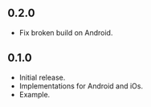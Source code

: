 ## 0.2.0

* Fix broken build on Android.

## 0.1.0

* Initial release.
* Implementations for Android and iOs.
* Example.
